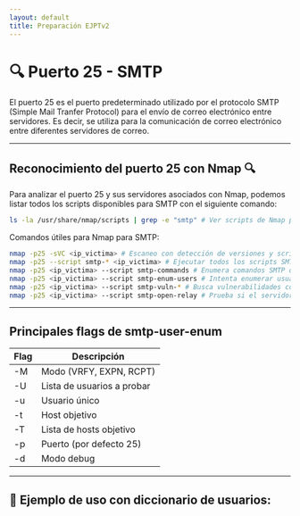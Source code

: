```yaml
---
layout: default
title: Preparación EJPTv2
---
```


# 🔍 Puerto 25 - SMTP

El puerto 25 es el puerto predeterminado utilizado por el protocolo SMTP (Simple Mail Tranfer Protocol) para el envío de correo electrónico entre servidores. Es decir, se utiliza para la comunicación de correo electrónico entre diferentes servidores de correo.

---

## Reconocimiento del puerto 25 con Nmap 🔍

Para analizar el puerto 25 y sus servidores asociados con Nmap, podemos listar todos los scripts disponibles para SMTP con el siguiente comando:

```bash
ls -la /usr/share/nmap/scripts | grep -e "smtp" # Ver scripts de Nmap para el servicio SMTP
```

Comandos útiles para Nmap para SMTP:

```bash
nmap -p25 -sVC <ip_victima> # Escaneo con detección de versiones y scripts comunes
nmap -p25 --script smtp-* <ip_victima> # Ejecutar todos los scripts SMTP
nmap -p25 <ip_victima> --script smtp-commands # Enumera comandos SMTP disponibles
nmap -p25 <ip_victima> --script smtp-enum-users # Intenta enumerar usuarios válidos
nmap -p25 <ip_victima> --script smtp-vuln-* # Busca vulnerabilidades conocidas
nmap -p25 <ip_victima> --script smtp-open-relay # Prueba si el servidor es un relay abierto
```

---

##  Principales flags de smtp-user-enum


| **Flag** | **Descripción** 
| --------  | ------------- |
| -M        |  Modo (VRFY, EXPN, RCPT)
| -U         | Lista de usuarios a probar
| -u         | Usuario único
| -t         | Host objetivo
| -T         | Lista de hosts objetivo
| -p         | Puerto (por defecto 25)
| -d         | Modo debug

---

## 📌 Ejemplo de uso con diccionario de usuarios:

